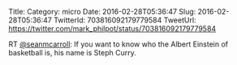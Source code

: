 Title: 
Category: micro
Date: 2016-02-28T05:36:47
Slug: 2016-02-28T05:36:47
TwitterId: 703816092179779584
TweetUrl: https://twitter.com/mark_philpot/status/703816092179779584

RT [@seanmcarroll](https://twitter.com/seanmcarroll): If you want to know who the Albert Einstein of basketball is, his name is Steph Curry.